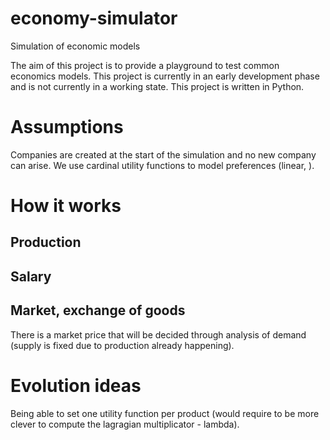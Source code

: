 # economy-simulator
Simulation of economic models

The aim of this project is to provide a playground to test common economics models.
This project is currently in an early development phase and is not currently in a working state.
This project is written in Python.

# Assumptions

Companies are created at the start of the simulation and no new company can arise.
We use cardinal utility functions to model preferences (linear, ).

# How it works

## Production

## Salary

## Market, exchange of goods
There is a market price that will be decided through analysis of demand (supply is fixed due to production already happening).

# Evolution ideas
Being able to set one utility function per product (would require to be more clever to compute the lagragian multiplicator - lambda).